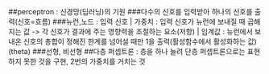 ##perceptron : 신경망(딥러닝)의 기원
###다수의 신호를 입력받아 하나의 신호를 출력(신호=흐름)
###뉴런,노드 : 입력 신호 | 가중치 : 입력 신호가 뉴런에 보내질 때 곱해지는 값 -> 각 신호가 결과에 주는 영향력을 조절하는 요소(저항) | 임계값 : 뉴런에서 보내온 신호의 총합이 정해진 한계를 넘어설 때만 1을 출력(활성함수에서 활성화하는 값)(theta)
###선형, 비선형
##다층 퍼셉트론 : 층을 하나 늘려 단층 퍼셉트론으로는 표현하지 못한 것을 구현, 2번의 가중치를 거치는 것
